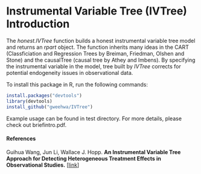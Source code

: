 # Instrumental Variable Tree (IVTree) Introduction

<!-- The _causalTree_ function builds a regression model and returns an _rpart_ object, which is the object derived from _rpart_ package, implementing many ideas in the CART (Classification and Regression Trees), written by Breiman, Friedman, Olshen and Stone. Like _rpart_, _causalTree_ builds a binary regression tree model in two stages, but focuses on estimating heterogeneous causal effect. -->

The _honest.IVTree_ function builds a honest instrumental variable tree model and returns an _rpart_ object. The function inherits many ideas in the CART (Classficiation and Regression Trees by Breiman, Friedman, Olshen and Stone) and the causalTree (causal tree by Athey and Imbens). By specifying the instrumental variable in the model, tree built by _IVTree_ corrects for potential endogeneity issues in observational data.


To install this package in R, run the following commands:

```R
install.packages("devtools")
library(devtools)
install_github("gweehwa/IVTree")
```

Example usage can be found in test directory. For more details, please check out briefintro.pdf.

#### References
Guihua Wang, Jun Li, Wallace J. Hopp. <b>An Instrumental Variable Tree Approach for Detecting Heterogeneous Treatment Effects in Observational Studies.</b> [<a href="https://poseidon01.ssrn.com/delivery.php?ID=723089121105084082064005067083015023018031035064008038064102018004098091117000067094037026034111123061001010127099119014085106105082056047035121068113017124123069066040043085098007072027126103092105068089003088095011102077025105123083026069068065102004&EXT=pdf">link</a>]
